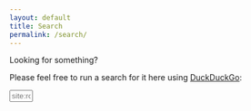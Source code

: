 ```yaml
---
layout: default
title: Search
permalink: /search/
---
```


Looking for something?

Please feel free to run a search for it here using [DuckDuckGo](https://duckduckgo.com/spread):

<form method="get" id="search" action="https://duckduckgo.com/">
<input type="hidden" name="sites" value="rooneymcnibnug.github.io"/>
<input type="hidden" name="kh" value="1"/>
<input class="search" type="text" size="2" name="q" maxlength="300" placeholder="site:rooneymcnibnug.github.io privacy"/>
<input type="submit" value="Search" style="visibility: hidden;" /></form>
